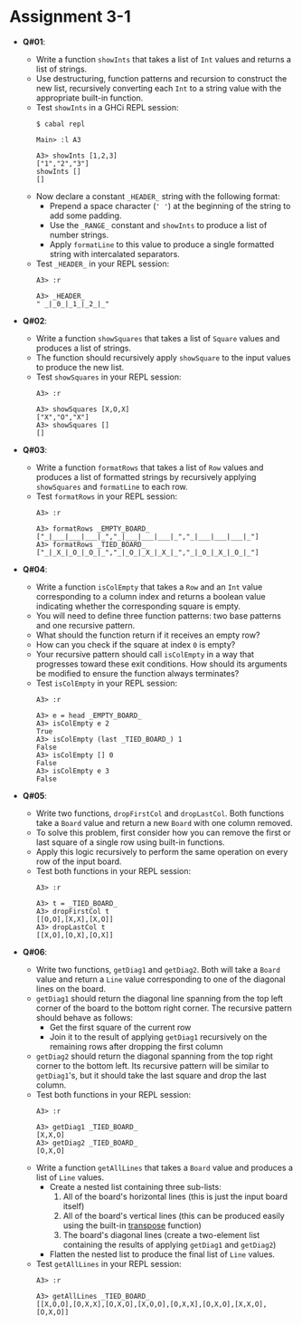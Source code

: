 # **Assignment 3-1**

* **Q#01**:
  * Write a function `showInts` that takes a list of `Int` values and returns a list of strings.
  * Use destructuring, function patterns and recursion to construct the new list, recursively converting each `Int` to a string value with the appropriate built-in function.
  * Test `showInts` in a GHCi REPL session:
    ```shell
    $ cabal repl

    Main> :l A3

    A3> showInts [1,2,3]
    ["1","2","3"]
    showInts []
    []
    ```
  * Now declare a constant `_HEADER_` string with the following format:
    * Prepend a space character (`' '`) at the beginning of the string to add some padding.
    * Use the `_RANGE_` constant and `showInts` to produce a list of number strings.
    * Apply `formatLine` to this value to produce a single formatted string with intercalated separators.
  * Test `_HEADER_` in your REPL session:
    ```shell
    A3> :r

    A3> _HEADER_
    " _|_0_|_1_|_2_|_"
    ```

* **Q#02**:
  * Write a function `showSquares` that takes a list of `Square` values and produces a list of strings.
  * The function should recursively apply `showSquare` to the input values to produce the new list.
  * Test `showSquares` in your REPL session:
    ```shell
    A3> :r

    A3> showSquares [X,O,X]
    ["X","O","X"]
    A3> showSquares []
    []
    ```

* **Q#03**:
  * Write a function `formatRows` that takes a list of `Row` values and produces a list of formatted strings by recursively applying  `showSquares` and `formatLine` to each row.
  * Test `formatRows` in your REPL session:
    ```shell
    A3> :r

    A3> formatRows _EMPTY_BOARD_
    ["_|___|___|___|_","_|___|___|___|_","_|___|___|___|_"]
    A3> formatRows _TIED_BOARD_
    ["_|_X_|_O_|_O_|_","_|_O_|_X_|_X_|_","_|_O_|_X_|_O_|_"]
    ```
* **Q#04**:
  * Write a function `isColEmpty` that takes a `Row` and an `Int` value corresponding to a column index and returns a boolean value indicating whether the corresponding square is empty.
  * You will need to define three function patterns: two base patterns and one recursive pattern.
  * What should the function return if it receives an empty row?
  * How can you check if the square at index `0` is empty?
  * Your recursive pattern should call `isColEmpty` in a way that progresses toward these exit conditions. How should its arguments be modified to ensure the function always terminates?
  * Test `isColEmpty` in your REPL session:
    ```shell
    A3> :r

    A3> e = head _EMPTY_BOARD_
    A3> isColEmpty e 2
    True
    A3> isColEmpty (last _TIED_BOARD_) 1
    False
    A3> isColEmpty [] 0
    False
    A3> isColEmpty e 3
    False
    ```
* **Q#05**:
  * Write two functions, `dropFirstCol` and `dropLastCol`. Both functions take a `Board` value and return a new `Board` with one column removed.
  * To solve this problem, first consider how you can remove the first or last square of a single row using built-in functions.
  * Apply this logic recursively to perform the same operation on every row of the input board.
  * Test both functions in your REPL session:
    ```shell
    A3> :r

    A3> t = _TIED_BOARD_
    A3> dropFirstCol t
    [[O,O],[X,X],[X,O]]
    A3> dropLastCol t
    [[X,O],[O,X],[O,X]]
    ```
* **Q#06**:
  * Write two functions, `getDiag1` and `getDiag2`. Both will take a `Board` value and return a `Line` value corresponding to one of the diagonal lines on the board.
  * `getDiag1` should return the diagonal line spanning from the top left corner of the board to the bottom right corner. The recursive pattern should behave as follows:
    *  Get the first square of the current row
    * Join it to the result of applying `getDiag1` recursively on the remaining rows after dropping the first column
  * `getDiag2` should return the diagonal spanning from the top right corner to the bottom left. Its recursive pattern will be similar to `getDiag1`'s, but it should take the last square and drop the last column.
  * Test both functions in your REPL session:
    ```shell
    A3> :r

    A3> getDiag1 _TIED_BOARD_
    [X,X,O]
    A3> getDiag2 _TIED_BOARD_
    [O,X,O]
    ```
  * Write a function `getAllLines` that takes a `Board` value and produces a list of `Line` values.
    * Create a nested list containing three sub-lists:
      1. All of the board's horizontal lines (this is just the input board itself)
      2. All of the board's vertical lines (this can be produced easily using the built-in [transpose](https://hackage.haskell.org/package/base-4.17.0.0/docs/Data-List.html#v:transpose) function)
      3. The board's diagonal lines (create a two-element list containing the results of applying `getDiag1` and `getDiag2`)
    * Flatten the nested list to produce the final list of `Line` values.
  * Test `getAllLines` in your REPL session:
    ```shell
    A3> :r

    A3> getAllLines _TIED_BOARD_
    [[X,O,O],[O,X,X],[O,X,O],[X,O,O],[O,X,X],[O,X,O],[X,X,O],[O,X,O]]